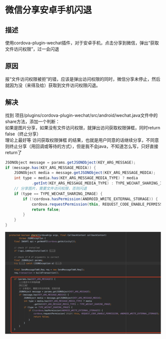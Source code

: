 # 微信分享安卓手机闪退
## 描述
使用cordova-plugin-wechat插件，对于安卓手机，点击分享到微信，弹出“获取文件访问权限”，过一会闪退

## 原因
报“文件访问权限被拒”的错，应该是弹出访问权限的同时，微信分享未停止，然后就因为没（来得及给）获取到文件访问权限闪退。

## 解决
找到 项目/plugins/cordova-plugin-wechat/src/android/wechat.java文件中的share方法，添加一个判断：  
如果是图片分享，如果没有文件访问权限，就弹出访问获取权限弹框，同时return false（终止分享）  
理论上最好等 访问获取权限弹框 的结果，也就是用户同意的话继续分享，不同意则终止分享（用回调或等待的方式），但是我不会java，不知道怎么写，只好直接return了
```java
JSONObject message = params.getJSONObject(KEY_ARG_MESSAGE);
if (message.has(KEY_ARG_MESSAGE_MEDIA)) {
    JSONObject media = message.getJSONObject(KEY_ARG_MESSAGE_MEDIA);
    int type = media.has(KEY_ARG_MESSAGE_MEDIA_TYPE) ? media
            .getInt(KEY_ARG_MESSAGE_MEDIA_TYPE) : TYPE_WECHAT_SHARING_IMAGE;
    // 分享图片，需要文件访问权限，否则闪退
    if (type == TYPE_WECHAT_SHARING_IMAGE) {
        if (!cordova.hasPermission(ANDROID_WRITE_EXTERNAL_STORAGE)) {
            cordova.requestPermission(this, REQUEST_CODE_ENABLE_PERMISSION, ANDROID_WRITE_EXTERNAL_STORAGE);
            return false;
        }
    }
}
```
![微信分享闪退解决](./images/wechatShareResolve.png)
